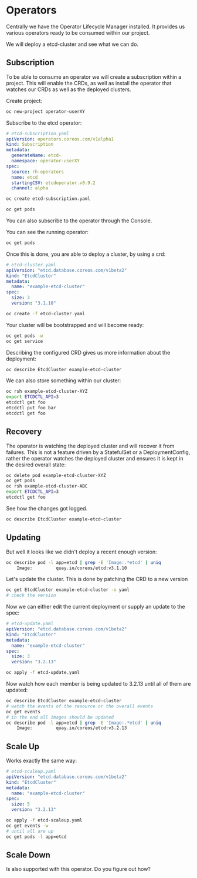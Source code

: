 # Operators

Centrally we have the Operator Lifecycle Manager installed. It provides us various operators ready to be consumed within our project.

We will deploy a etcd-cluster and see what we can do.

## Subscription

To be able to consume an operator we will create a subscription within a project. This will enable the CRDs, as well as install the operator that watches our CRDs as well as the deployed clusters.

Create project:

```bash
oc new-project operator-userXY
```

Subscribe to the etcd operator:

```yaml
# etcd-subscription.yaml
apiVersion: operators.coreos.com/v1alpha1
kind: Subscription
metadata:
  generateName: etcd-
  namespace: operator-userXY
spec:
  source: rh-operators
  name: etcd
  startingCSV: etcdoperator.v0.9.2
  channel: alpha
```


```bash
oc create etcd-subscription.yaml
``` 

```bash
oc get pods
```

You can also subscribe to the operator through the Console.

You can see the running operator:

```bash
oc get pods
```

Once this is done, you are able to deploy a cluster, by using a crd:

```yaml
# etcd-cluster.yaml
apiVersion: "etcd.database.coreos.com/v1beta2"
kind: "EtcdCluster"
metadata:
  name: "example-etcd-cluster"
spec:
  size: 3
  version: "3.1.10"
```

```bash
oc create -f etcd-cluster.yaml
```

Your cluster will be bootstrapped and will become ready:

```bash
oc get pods -w
oc get service
```

Describing the configured CRD gives us more information about the deployment:

```bash
oc describe EtcdCluster example-etcd-cluster
```

We can also store something within our cluster:

```bash
oc rsh example-etcd-cluster-XYZ
export ETCDCTL_API=3
etcdctl get foo
etcdctl put foo bar
etcdctl get foo
```

## Recovery

The operator is watching the deployed cluster and will recover it from failures. This is not a feature driven by a StatefulSet or a DeploymentConfig, rather the operator watches the deployed cluster and ensures it is kept in the desired overall state:

```bash
oc delete pod example-etcd-cluster-XYZ
oc get pods
oc rsh example-etcd-cluster-ABC
export ETCDCTL_API=3
etcdctl get foo
```

See how the changes got logged.

```bash
oc describe EtcdCluster example-etcd-cluster
```

## Updating

But well it looks like we didn't deploy a recent enough version:

```bash
oc describe pod -l app=etcd | grep -E 'Image:.*etcd' | uniq
    Image:         quay.io/coreos/etcd:v3.1.10
```

Let's update the cluster. This is done by patching the CRD to a new version

```bash
oc get EtcdCluster example-etcd-cluster -o yaml
# check the version
```

Now we can either edit the current deployment or supply an update to the spec:

```yaml
# etcd-update.yaml
apiVersion: "etcd.database.coreos.com/v1beta2"
kind: "EtcdCluster"
metadata:
  name: "example-etcd-cluster"
spec:
  size: 3
  version: "3.2.13"
```

```bash
oc apply -f etcd-update.yaml
```

Now watch how each member is being updated to 3.2.13 until all of them are updated:

```bash
oc describe EtcdCluster example-etcd-cluster
# watch the events of the resource or the overall events
oc get events
# in the end all images should be updated
oc describe pod -l app=etcd | grep -E 'Image:.*etcd' | uniq
    Image:         quay.io/coreos/etcd:v3.2.13
```

## Scale Up

Works exactly the same way:

```yaml
# etcd-scaleup.yaml
apiVersion: "etcd.database.coreos.com/v1beta2"
kind: "EtcdCluster"
metadata:
  name: "example-etcd-cluster"
spec:
  size: 5
  version: "3.2.13"
```

```bash
oc apply -f etcd-scaleup.yaml
oc get events -w
# until all are up
oc get pods -l app=etcd
```

## Scale Down

Is also supported with this operator. Do you figure out how?

